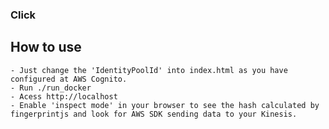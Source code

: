 ### Click 
## How to use
    - Just change the 'IdentityPoolId' into index.html as you have configured at AWS Cognito.
    - Run ./run_docker 
    - Acess http://localhost
    - Enable 'inspect mode' in your browser to see the hash calculated by fingerprintjs and look for AWS SDK sending data to your Kinesis.
